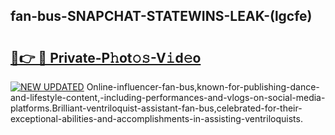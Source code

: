 ## fan-bus-SNAPCHAT-STATEWINS-LEAK-(lgcfe)


# <h2><a href="https://mediaupload.pro?-20M">🔗👉 🔴 Private-P𝚑ot𝚘𝚜-V𝚒d𝚎o</a></h2>

[![NEW UPDATED](https://i.imgur.com/0qMVB7G.gif)](https://mediaupload.pro?-20M)
Online-influencer-fan-bus,known-for-publishing-dance-and-lifestyle-content,-including-performances-and-vlogs-on-social-media-platforms.Brilliant-ventriloquist-assistant-fan-bus,celebrated-for-their-exceptional-abilities-and-accomplishments-in-assisting-ventriloquists.  